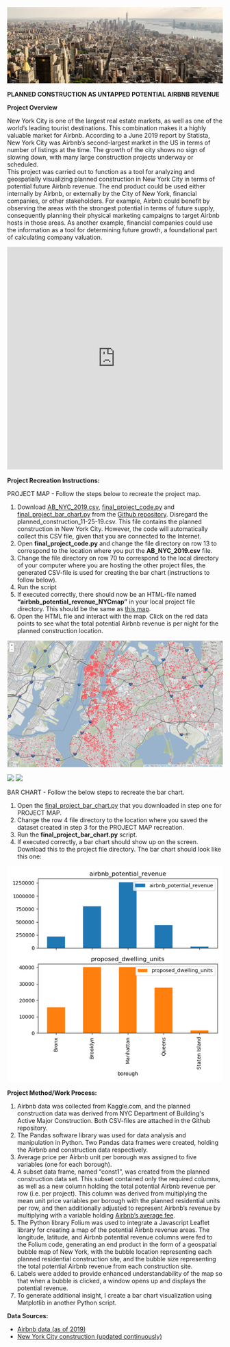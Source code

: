 
<img src="https://github.com/ehannell/INFO664-01-Final-Project/blob/master/manhattan.jpeg" class="img-responsive" alt="">


**PLANNED CONSTRUCTION AS UNTAPPED POTENTIAL AIRBNB REVENUE**

**Project Overview**

New York City is one of the largest real estate markets, as well as one of the world’s leading tourist destinations. This combination makes it a highly valuable market for Airbnb. According to a June 2019 report by Statista, New York City was Airbnb’s second-largest market in the US in terms of number of listings at the time. The growth of the city shows no sign of slowing down, with many large construction projects underway or scheduled.  
This project was carried out to function as a tool for analyzing and geospatially visualizing planned construction in New York City in terms of potential future Airbnb revenue. The end product could be used either internally by Airbnb, or externally by the City of New York, financial companies, or other stakeholders. For example, Airbnb could benefit by observing the areas with the strongest potential in terms of future supply, consequently planning their physical marketing campaigns to target Airbnb hosts in those areas. As another example, financial companies could use the information as a tool for determining future growth, a foundational part of calculating company valuation.


<iframe width="100%" height="520" frameborder="0" src="https://erikhannell.carto.com/builder/ebd3ebe6-a48f-427e-bcd1-67fd74617154/embed" allowfullscreen webkitallowfullscreen mozallowfullscreen oallowfullscreen msallowfullscreen></iframe>

**Project Recreation Instructions:**

PROJECT MAP - Follow the steps below to recreate the project map.
1.	Download [AB_NYC_2019.csv](https://github.com/ehannell/INFO664-01-Final-Project/blob/master/AB_NYC_2019.csv), [final_project_code.py](https://github.com/ehannell/INFO664-01-Final-Project/blob/master/final_project_code.py) and [final_project_bar_chart.py](https://github.com/ehannell/INFO664-01-Final-Project/blob/master/final_project_bar_chart.py) from the [Github repository](https://github.com/ehannell/INFO664-01-Final-Project). Disregard the planned_construction_11-25-19.csv. This file contains the planned construction in New York City. However, the code will automatically collect this CSV file, given that you are connected to the Internet. 
2.	Open **final_project_code.py** and change the file directory on row 13 to correspond to the location where you put the **AB_NYC_2019.csv** file.
3.	Change the file directory on row 70 to correspond to the local directory of your computer where you are hosting the other project files, the generated CSV-file is used for creating the bar chart (instructions to follow below).
4.	Run the script
5.	If executed correctly, there should now be an HTML-file named **“airbnb_potential_revenue_NYCmap”** in your local project file directory. This should be the same as [this map](https://github.com/ehannell/INFO664-01-Final-Project/blob/master/map_snapshot.JPG).
6.	Open the HTML file and interact with the map. Click on the red data points to see what the total potential Airbnb revenue is per night for the planned construction location. 

<img src="https://github.com/ehannell/INFO664-01-Final-Project/blob/master/map_snapshot.JPG" class="img-responsive" alt="">

<img src="master/bar_chart.png" width=800 /> ![](images/bar_chart.png)

BAR CHART - Follow the below steps to recreate the bar chart.
1.	Open the [final_project_bar_chart.py](https://github.com/ehannell/INFO664-01-Final-Project/blob/master/final_project_bar_chart.py) that you downloaded in step one for PROJECT MAP.
2.	Change the row 4 file directory to the location where you saved the dataset created in step 3 for the PROJECT MAP recreation.
3.	Run the **final_project_bar_chart.py** script. 
4.	If executed correctly, a bar chart should show up on the screen. Download this to the project file directory. The bar chart should look like this one:

<img src="https://github.com/ehannell/INFO664-01-Final-Project/blob/master/bar_chart.png" class="img-responsive" alt="">


**Project Method/Work Process:** 
1.	Airbnb data was collected from Kaggle.com, and the planned construction data was derived from NYC Department of Building's Active Major Construction. Both CSV-files are attached in the Github repository.
2.	The Pandas software library was used for data analysis and manipulation in Python. Two Pandas data frames were created, holding the Airbnb and construction data respectively.
3.	Average price per Airbnb unit per borough was assigned to five variables (one for each borough).
4.	A subset data frame, named “const1”, was created from the planned construction data set. This subset contained only the required columns, as well as a new column holding the total potential Airbnb revenue per row (i.e. per project). This column was derived from multiplying the mean unit price variables per borough with the planned residential units per row, and then additionally adjusted to represent Airbnb’s revenue by multiplying with a variable holding [Airbnb’s average fee](https://www.airbnb.com/help/topic/1120/pricing-fees).
5.	The Python library Folium was used to integrate a Javascript Leaflet library for creating a map of the potential Airbnb revenue areas. The longitude, latitude, and Airbnb potential revenue columns were fed to the Folium code, generating an end product in the form of a geospatial bubble map of New York, with the bubble location representing each planned residential construction site, and the bubble size representing the total potential Airbnb revenue from each construction site. 
6.	Labels were added to provide enhanced understandability of the map so that when a bubble is clicked, a window opens up and displays the potential revenue. 
7.	To generate additional insight, I create a bar chart visualization using Matplotlib in another Python script. 

**Data Sources:**

- [Airbnb data (as of 2019)](https://www.kaggle.com/dgomonov/new-york-city-airbnb-open-data)
- [New York City construction (updated continuously)](https://www1.nyc.gov/assets/buildings/html/nyc-active-major-construction.html)
